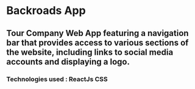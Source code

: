 # Backroads App

## Tour Company Web App featuring a navigation bar that provides access to various sections of the website, including links to social media accounts and displaying a logo.

### Technologies used : ReactJs CSS

